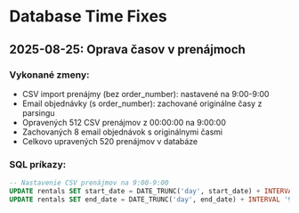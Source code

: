 # Database Time Fixes

## 2025-08-25: Oprava časov v prenájmoch

### Vykonané zmeny:
- CSV import prenájmy (bez order_number): nastavené na 9:00-9:00
- Email objednávky (s order_number): zachované originálne časy z parsingu
- Opravených 512 CSV prenájmov z 00:00:00 na 9:00:00
- Zachovaných 8 email objednávok s originálnymi časmi
- Celkovo upravených 520 prenájmov v databáze

### SQL príkazy:
```sql
-- Nastavenie CSV prenájmov na 9:00-9:00
UPDATE rentals SET start_date = DATE_TRUNC('day', start_date) + INTERVAL '9 hours' WHERE order_number IS NULL OR order_number = '';
UPDATE rentals SET end_date = DATE_TRUNC('day', end_date) + INTERVAL '9 hours' WHERE order_number IS NULL OR order_number = '';
```

